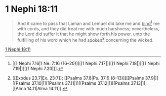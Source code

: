 # 1 Nephi 18:11

> And it came to pass that Laman and Lemuel did take me and <u>bind</u>[^a] me with cords, and they did treat me with much harshness; nevertheless, the Lord did suffer it that he might show forth his power, unto the fulfilling of his word which he had <u>spoken</u>[^b] concerning the wicked.

[1 Nephi 18:11](https://www.churchofjesuschrist.org/study/scriptures/bofm/1-ne/18?lang=eng&id=p11#p11)


[^a]: [[1 Nephi 7.16|1 Ne. 7:16 (16–20)]][[1 Nephi 7.17|]][[1 Nephi 7.18|]][[1 Nephi 7.19|]][[1 Nephi 7.20|]].  
[^b]: [[Exodus 23.7|Ex. 23:7]]; [[Psalms 37.8|Ps. 37:9 (8–13)]][[Psalms 37.9|]][[Psalms 37.10|]][[Psalms 37.11|]][[Psalms 37.12|]][[Psalms 37.13|]]; [[Alma 14.11|Alma 14:11]].  
